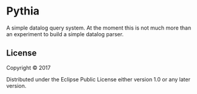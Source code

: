 # Pythia

A simple datalog query system. At the moment this is not much more than an experiment to build a simple datalog parser.


## License

Copyright © 2017 

Distributed under the Eclipse Public License either version 1.0 or any later version.
